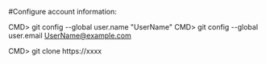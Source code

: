 #Configure account information:

CMD> git config --global user.name "UserName"
CMD> git config --global user.email UserName@example.com


CMD> git clone https://xxxx
